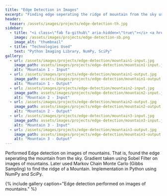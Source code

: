 ```yaml
---
title: "Edge Detection in Images"
excerpt: "Finding edge seperating the ridge of mountain from the sky using AI."
header:
  teaser: /assets/images/projects/edge-detection-th.jpg
sidebar:
  - title: "<i class=\"fab fa-github\" aria-hidden=\"true\"></i> <a href=\"https://github.com/yashketkar/B551-Elements-Of-Artificial-Intelligence/tree/master/pssapre-sdarekar-yketkar-a3/part2\">GitHub Repo</a>"
    image: /assets/images/projects/edge-detection-sb.png
    image_alt: "thumbnail"
  - title: "Technologies Used"
    text: "Python Imaging Library, NumPy, SciPy"
gallery:
  - url: /assets/images/projects/edge-detection/mountain1-input.jpg
    image_path: assets/images/projects/edge-detection/mountain1-input.jpg
    alt: "Mountain 1 - Input"
  - url: /assets/images/projects/edge-detection/mountain1-output.jpg
    image_path: assets/images/projects/edge-detection/mountain1-output.jpg
    alt: "Mountain 1 - Output"
  - url: /assets/images/projects/edge-detection/mountain2-input.jpg
    image_path: assets/images/projects/edge-detection/mountain2-input.jpg
    alt: "Mountain 2 - Input"
  - url: /assets/images/projects/edge-detection/mountain2-output.jpg
    image_path: assets/images/projects/edge-detection/mountain2-output.jpg
    alt: "Mountain 2 - Output"
  - url: /assets/images/projects/edge-detection/mountain3-input.jpg
    image_path: assets/images/projects/edge-detection/mountain3-input.jpg
    alt: "Mountain 3 - Input"
  - url: /assets/images/projects/edge-detection/mountain3-output.jpg
    image_path: assets/images/projects/edge-detection/mountain3-output.jpg
    alt: "Mountain 3 - Output"
---
```

Performed Edge detection on images of mountains. That is, found the edge seperating the mountain from the sky. Gradient taken using Sobel Filter on images of mountains. Later used Markov Chain Monte Carlo (Gibbs Sampling) to find the ridge of a Mountain. Implementation in Python using NumPy and SciPy.

{% include gallery caption="Edge detection performed on images of mountains." %}

